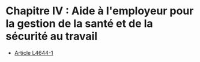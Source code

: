 # Chapitre IV : Aide à l'employeur pour la gestion de la santé et de la sécurité au travail

* [Article L4644-1](./LEGIARTI000024391634.md)
